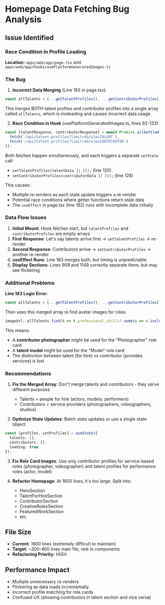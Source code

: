 # Homepage Data Fetching Bug Analysis

## Issue Identified

### Race Condition in Profile Loading

**Location:** `apps/web/app/page.tsx` and `apps/web/app/hooks/usePlatformGeneratedImages.ts`

### The Bug

1. **Incorrect Data Merging** (Line 183 in page.tsx):
```typescript
const allTalents = [...getTalentProfiles(), ...getContributorProfiles()];
```
This merges BOTH talent profiles and contributor profiles into a single array called `allTalents`, which is misleading and causes incorrect data usage.

2. **Race Condition in Hook** (usePlatformGeneratedImages.ts, lines 92-133):
```typescript
const [talentResponse, contributorResponse] = await Promise.allSettled([
  fetch('/api/talent-profiles?limit=4&role=TALENT'),
  fetch('/api/talent-profiles?limit=4&role=CONTRIBUTOR')
]);
```
Both fetches happen simultaneously, and each triggers a separate `setState` call:
- `setTalentProfiles(talentData || []);` (line 120)
- `setContributorProfiles(contributorData || []);` (line 128)

This causes:
- Multiple re-renders as each state update triggers a re-render
- Potential race conditions where getter functions return stale data
- The `useEffect` in page.tsx (line 182) runs with incomplete data initially

### Data Flow Issues

1. **Initial Mount**: Hook fetches start, but `talentProfiles` and `contributorProfiles` are empty arrays
2. **First Response**: Let's say talents arrive first → `setTalentProfiles` → re-render
3. **Second Response**: Contributors arrive → `setContributorProfiles` → another re-render
4. **useEffect Runs**: Line 183 merges both, but timing is unpredictable
5. **Display Sections**: Lines 909 and 1149 correctly separate them, but may see flickering

### Additional Problems

**Line 183 Logic Error:**
```typescript
const allTalents = [...getTalentProfiles(), ...getContributorProfiles()];
```
Then uses this merged array to find avatar images for roles:
```typescript
imageUrl: allTalents.find(t => t.professional_skills?.some(s => s.includes('Photography')))?.avatar_url
```

This means:
- A **contributor photographer** might be used for the "Photographer" role card
- A **talent model** might be used for the "Model" role card
- The distinction between talent (for hire) vs contributor (provides services) is lost

### Recommendations

1. **Fix the Merged Array**: Don't merge talents and contributors - they serve different purposes
   - Talents = people for hire (actors, models, performers)
   - Contributors = service providers (photographers, videographers, studios)

2. **Optimize State Updates**: Batch state updates or use a single state object:
```typescript
const [profiles, setProfiles] = useState({
  talents: [],
  contributors: [],
  loading: true
});
```

3. **Fix Role Card Images**: Use only contributor profiles for service-based roles (photographer, videographer) and talent profiles for performance roles (actor, model)

4. **Refactor Homepage**: At 1600 lines, it's too large. Split into:
   - HeroSection
   - TalentForHireSection
   - ContributorSection
   - CreativeRolesSection
   - FeaturedWorkSection
   - etc.

## File Size

- **Current**: 1600 lines (extremely difficult to maintain)
- **Target**: ~300-400 lines main file, rest in components
- **Refactoring Priority**: HIGH

## Performance Impact

- Multiple unnecessary re-renders
- Flickering as data loads incrementally
- Incorrect profile matching for role cards
- Confused UX (showing contributors in talent section and vice versa)
